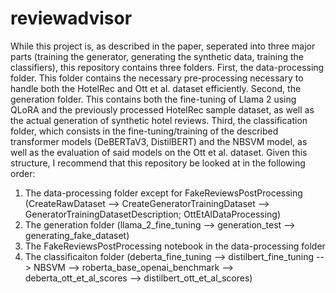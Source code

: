# reviewadvisor

While this project is, as described in the paper, seperated into three major parts (training the generator, generating the synthetic data, training the classifiers), this repository contains three folders. First, the data-processing folder. This folder contains the necessary pre-processing necessary to handle both the HotelRec and Ott et al. dataset efficiently. Second, the generation folder. This contains both the fine-tuning of Llama 2 using QLoRA and the previously processed HotelRec sample dataset, as well as the actual generation of synthetic hotel reviews. Third, the classification folder, which consists in the fine-tuning/training of the described transformer models (DeBERTaV3, DistilBERT) and the NBSVM model, as well as the evaluation of said models on the Ott et al. dataset. Given this structure, I recommend that this repository be looked at in the following order:

1. The data-processing folder except for FakeReviewsPostProcessing (CreateRawDataset --> CreateGeneratorTrainingDataset --> GeneratorTrainingDatasetDescription; OttEtAlDataProcessing)
2. The generation folder (llama_2_fine_tuning --> generation_test --> generating_fake_dataset)
3. The FakeReviewsPostProcessing notebook in the data-processing folder
4. The classificaiton folder (deberta_fine_tuning --> distilbert_fine_tuning --> NBSVM --> roberta_base_openai_benchmark --> deberta_ott_et_al_scores --> distilbert_ott_et_al_scores)
